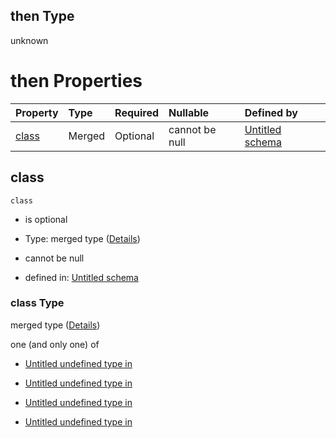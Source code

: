 ## then Type

unknown

# then Properties

| Property        | Type   | Required | Nullable       | Defined by                                                                                                                                                                                                                                        |
| :-------------- | :----- | :------- | :------------- | :------------------------------------------------------------------------------------------------------------------------------------------------------------------------------------------------------------------------------------------------ |
| [class](#class) | Merged | Optional | cannot be null | [Untitled schema](image_classification-defs-prediction-allof-1-then-properties-class.md "https://impresso.github.io/impresso-schemas/json/image_classification/image_classification.schema.json#/$defs/prediction/allOf/1/then/properties/class") |

## class



`class`

*   is optional

*   Type: merged type ([Details](image_classification-defs-prediction-allof-1-then-properties-class.md))

*   cannot be null

*   defined in: [Untitled schema](image_classification-defs-prediction-allof-1-then-properties-class.md "https://impresso.github.io/impresso-schemas/json/image_classification/image_classification.schema.json#/$defs/prediction/allOf/1/then/properties/class")

### class Type

merged type ([Details](image_classification-defs-prediction-allof-1-then-properties-class.md))

one (and only one) of

*   [Untitled undefined type in ](image_classification-defs-prediction-allof-1-then-properties-class-oneof-0.md "check type definition")

*   [Untitled undefined type in ](image_classification-defs-prediction-allof-1-then-properties-class-oneof-1.md "check type definition")

*   [Untitled undefined type in ](image_classification-defs-prediction-allof-1-then-properties-class-oneof-2.md "check type definition")

*   [Untitled undefined type in ](image_classification-defs-prediction-allof-1-then-properties-class-oneof-3.md "check type definition")
